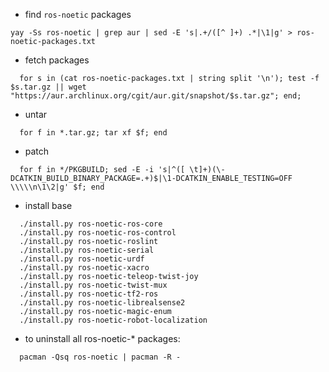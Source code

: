 - find `ros-noetic` packages
```fish
yay -Ss ros-noetic | grep aur | sed -E 's|.+/([^ ]+) .*|\1|g' > ros-noetic-packages.txt
```

- fetch packages
```fish
  for s in (cat ros-noetic-packages.txt | string split '\n'); test -f $s.tar.gz || wget "https://aur.archlinux.org/cgit/aur.git/snapshot/$s.tar.gz"; end;
```

- untar
```fish
  for f in *.tar.gz; tar xf $f; end
```

- patch
```fish
  for f in */PKGBUILD; sed -E -i 's|^([ \t]+)(\-DCATKIN_BUILD_BINARY_PACKAGE=.+)$|\1-DCATKIN_ENABLE_TESTING=OFF \\\\\n\1\2|g' $f; end
```

- install base
```fish
  ./install.py ros-noetic-ros-core
  ./install.py ros-noetic-ros-control
  ./install.py ros-noetic-roslint
  ./install.py ros-noetic-serial
  ./install.py ros-noetic-urdf
  ./install.py ros-noetic-xacro
  ./install.py ros-noetic-teleop-twist-joy
  ./install.py ros-noetic-twist-mux
  ./install.py ros-noetic-tf2-ros
  ./install.py ros-noetic-librealsense2
  ./install.py ros-noetic-magic-enum
  ./install.py ros-noetic-robot-localization
```

- to uninstall all ros-noetic-* packages:

```fish
  pacman -Qsq ros-noetic | pacman -R -
```
